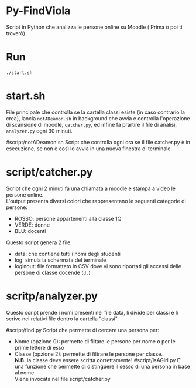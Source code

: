 # Py-FindViola
Script in Python che analizza le persone online su Moodle ( Prima o poi ti troverò)

# Run
`./start.sh`

# start.sh
File principale che controlla se la cartella classi esiste (in caso contrario la crea), lancia `notADeamon.sh` in background che avvia e controlla l'operazione di scansione di moodle, `catcher.py`, ed infine fa prartire il file di analisi, `analyzer.py` ogni 30 minuti.

#script/notADeamon.sh
Script che controlla ogni ora se il file catcher.py è in esecuzione, se non è così lo avvia in una nuova finestra di terminale.

# script/catcher.py
Script che ogni 2 minuti fa una chiamata a moodle e stampa a video le persone online.<br>
L'output presenta diversi colori che rappresentano le seguenti categorie di persone:<br>
* ROSSO: persone appartenenti alla classe 1Q
* VERDE: donne
* BLU: docenti

Questo script genera 2 file:
* data: che contiene tutti i nomi degli studenti
* log: simula la schermata del terminale
* loginout: file formattato in CSV dove vi sono riportati gli accessi delle persone di classe docende (`d.`)

# scritp/analyzer.py
Questo script prende i nomi presenti nel file data, li divide per classi e li scrive nei relativi file dentro la cartella "classi"

#script/find.py
Script che permette di cercare una persona per:
* Nome (opzione 0): permette di filtare le persone per nome o per le prime lettere di esso
* Classe (opzione 2): permette di filtrare le persone per classe. <br><b>N.B.</b> la classe deve essere scritta correttamente! 
#script/isAGirl.py
E' una funzione che permette di distinguere il sesso di una persona in base al nome.<br>
Viene invocata nel file script/catcher.py
